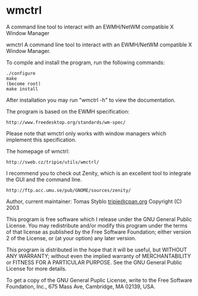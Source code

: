 # wmctrl
A command line tool to interact with an EWMH/NetWM compatible X Window Manager



wmctrl
A command line tool to interact with an EWMH/NetWM compatible X Window Manager.

To compile and install the program, run the following commands:

    ./configure
    make
    (become root)
    make install


After installation you may run "wmctrl -h" to view the documentation.


The program is based on the EWMH specification:

    http://www.freedesktop.org/standards/wm-spec/

Please note that wmctrl only works with window managers which implement
this specification.


The homepage of wmctrl:

    http://sweb.cz/tripie/utils/wmctrl/


I recommend you to check out Zenity, which is an excellent 
tool to integrate the GUI and the command line.

    http://ftp.acc.umu.se/pub/GNOME/sources/zenity/


Author, current maintainer: Tomas Styblo <tripie@cpan.org>
Copyright (C) 2003

This program is free software which I release under the GNU General Public
License. You may redistribute and/or modify this program under the terms
of that license as published by the Free Software Foundation; either
version 2 of the License, or (at your option) any later version.

This program is distributed in the hope that it will be useful,
but WITHOUT ANY WARRANTY; without even the implied warranty of
MERCHANTABILITY or FITNESS FOR A PARTICULAR PURPOSE.  See the
GNU General Public License for more details.

To get a copy of the GNU General Puplic License,  write to the
Free Software Foundation, Inc., 675 Mass Ave, Cambridge, MA 02139, USA.
